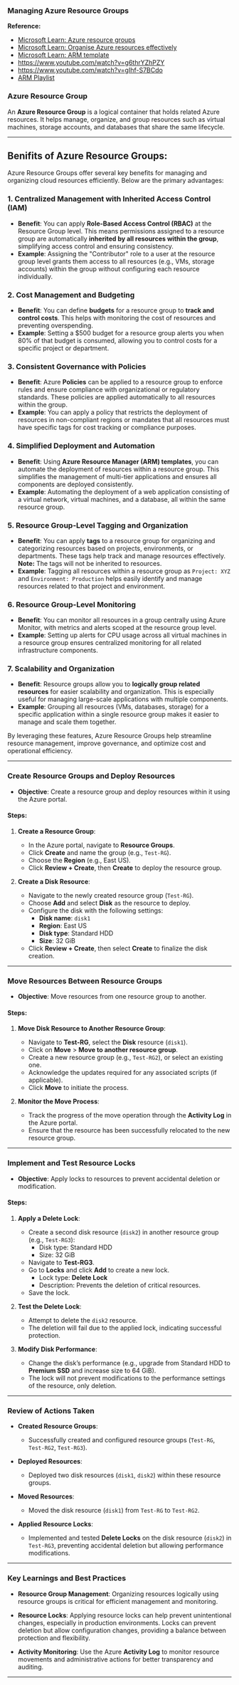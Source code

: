 ### Managing Azure Resource Groups

**Reference:**
- [Microsoft Learn: Azure resource groups](https://learn.microsoft.com/en-us/azure/azure-resource-manager/management/manage-resource-groups-portal)
- [Microsoft Learn: Organise Azure resources effectively](https://learn.microsoft.com/en-us/azure/cloud-adoption-framework/ready/azure-setup-guide/organize-resources)
- [Microsoft Learn: ARM template](https://learn.microsoft.com/en-us/azure/azure-resource-manager/templates/)
- https://www.youtube.com/watch?v=g6thrYZhPZY
- https://www.youtube.com/watch?v=gIhf-S7BCdo
- [ARM Playlist](https://www.youtube.com/playlist?list=PLGjZwEtPN7j8_kgw92LHBrry2gnVc3NXQ)

### Azure Resource Group

An **Azure Resource Group** is a logical container that holds related Azure resources. It helps manage, organize, and group resources such as virtual machines, storage accounts, and databases that share the same lifecycle. 

---

## Benifits of Azure Resource Groups: 

Azure Resource Groups offer several key benefits for managing and organizing cloud resources efficiently. Below are the primary advantages:

### 1. **Centralized Management with Inherited Access Control (IAM)**
   - **Benefit**: You can apply **Role-Based Access Control (RBAC)** at the Resource Group level. This means permissions assigned to a resource group are automatically **inherited by all resources within the group**, simplifying access control and ensuring consistency.
   - **Example**: Assigning the "Contributor" role to a user at the resource group level grants them access to all resources (e.g., VMs, storage accounts) within the group without configuring each resource individually.

### 2. **Cost Management and Budgeting**
   - **Benefit**: You can define **budgets** for a resource group to **track and control costs**. This helps with monitoring the cost of resources and preventing overspending.
   - **Example**: Setting a $500 budget for a resource group alerts you when 80% of that budget is consumed, allowing you to control costs for a specific project or department.

### 3. **Consistent Governance with Policies**
   - **Benefit**: Azure **Policies** can be applied to a resource group to enforce rules and ensure compliance with organizational or regulatory standards. These policies are applied automatically to all resources within the group.
   - **Example**: You can apply a policy that restricts the deployment of resources in non-compliant regions or mandates that all resources must have specific tags for cost tracking or compliance purposes.

### 4. **Simplified Deployment and Automation**
   - **Benefit**: Using **Azure Resource Manager (ARM) templates**, you can automate the deployment of resources within a resource group. This simplifies the management of multi-tier applications and ensures all components are deployed consistently.
   - **Example**: Automating the deployment of a web application consisting of a virtual network, virtual machines, and a database, all within the same resource group.

### 5. **Resource Group-Level Tagging and Organization**
   - **Benefit**: You can apply **tags** to a resource group for organizing and categorizing resources based on projects, environments, or departments. These tags help track and manage resources effectively. **Note:** The tags will not be inherited to resources.
   - **Example**: Tagging all resources within a resource group as `Project: XYZ` and `Environment: Production` helps easily identify and manage resources related to that project and environment.

### 6. **Resource Group-Level Monitoring**
   - **Benefit**: You can monitor all resources in a group centrally using Azure Monitor, with metrics and alerts scoped at the resource group level.
   - **Example**: Setting up alerts for CPU usage across all virtual machines in a resource group ensures centralized monitoring for all related infrastructure components.

### 7. **Scalability and Organization**
   - **Benefit**: Resource groups allow you to **logically group related resources** for easier scalability and organization. This is especially useful for managing large-scale applications with multiple components.
   - **Example**: Grouping all resources (VMs, databases, storage) for a specific application within a single resource group makes it easier to manage and scale them together.

By leveraging these features, Azure Resource Groups help streamline resource management, improve governance, and optimize cost and operational efficiency.

---

### **Create Resource Groups and Deploy Resources**

- **Objective**: Create a resource group and deploy resources within it using the Azure portal.

#### **Steps**:

1. **Create a Resource Group**:
   - In the Azure portal, navigate to **Resource Groups**.
   - Click **Create** and name the group (e.g., `Test-RG`).
   - Choose the **Region** (e.g., East US).
   - Click **Review + Create**, then **Create** to deploy the resource group.

2. **Create a Disk Resource**:
   - Navigate to the newly created resource group (`Test-RG`).
   - Choose **Add** and select **Disk** as the resource to deploy.
   - Configure the disk with the following settings:
     - **Disk name**: `disk1`
     - **Region**: East US
     - **Disk type**: Standard HDD
     - **Size**: 32 GiB
   - Click **Review + Create**, then select **Create** to finalize the disk creation.

---

### **Move Resources Between Resource Groups**

- **Objective**: Move resources from one resource group to another.

#### **Steps**:

1. **Move Disk Resource to Another Resource Group**:
   - Navigate to **Test-RG**, select the **Disk** resource (`disk1`).
   - Click on **Move** > **Move to another resource group**.
   - Create a new resource group (e.g., `Test-RG2`), or select an existing one.
   - Acknowledge the updates required for any associated scripts (if applicable).
   - Click **Move** to initiate the process.

2. **Monitor the Move Process**:
   - Track the progress of the move operation through the **Activity Log** in the Azure portal.
   - Ensure that the resource has been successfully relocated to the new resource group.

---

### **Implement and Test Resource Locks**

- **Objective**: Apply locks to resources to prevent accidental deletion or modification.

#### **Steps**:

1. **Apply a Delete Lock**:
   - Create a second disk resource (`disk2`) in another resource group (e.g., `Test-RG3`):
     - Disk type: Standard HDD
     - Size: 32 GiB
   - Navigate to **Test-RG3**.
   - Go to **Locks** and click **Add** to create a new lock.
     - Lock type: **Delete Lock**
     - Description: Prevents the deletion of critical resources.
   - Save the lock.

2. **Test the Delete Lock**:
   - Attempt to delete the `disk2` resource.
   - The deletion will fail due to the applied lock, indicating successful protection.

3. **Modify Disk Performance**:
   - Change the disk’s performance (e.g., upgrade from Standard HDD to **Premium SSD** and increase size to 64 GiB).
   - The lock will not prevent modifications to the performance settings of the resource, only deletion.

---

### **Review of Actions Taken**

- **Created Resource Groups**:
  - Successfully created and configured resource groups (`Test-RG`, `Test-RG2`, `Test-RG3`).
  
- **Deployed Resources**:
  - Deployed two disk resources (`disk1`, `disk2`) within these resource groups.

- **Moved Resources**:
  - Moved the disk resource (`disk1`) from `Test-RG` to `Test-RG2`.

- **Applied Resource Locks**:
  - Implemented and tested **Delete Locks** on the disk resource (`disk2`) in `Test-RG3`, preventing accidental deletion but allowing performance modifications.

---

### **Key Learnings and Best Practices**

- **Resource Group Management**: Organizing resources logically using resource groups is critical for efficient management and monitoring.
  
- **Resource Locks**: Applying resource locks can help prevent unintentional changes, especially in production environments. Locks can prevent deletion but allow configuration changes, providing a balance between protection and flexibility.

- **Activity Monitoring**: Use the Azure **Activity Log** to monitor resource movements and administrative actions for better transparency and auditing.

---


